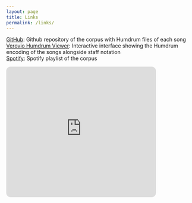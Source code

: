 ```yaml
---
layout: page
title: Links
permalink: /links/
---
```


<a href="https://github.com/jasonleeubc/Cantopop-corpus" target="_blank">GitHub</a>: Github repository of the corpus with Humdrum files of each song <br>
<a href="https://verovio.humdrum.org/?file=cantopop/" target="_blank">Verovio Humdrum Viewer</a>: Interactive interface showing the Humdrum encoding of the songs alongside staff notation <br>
<a href="https://open.spotify.com/playlist/6cjL0kk7vF2xpvSsBjPnMC" target="_blank">Spotify</a>: Spotify playlist of the corpus <br>
<iframe style="border-radius:12px" src="https://open.spotify.com/embed/playlist/6cjL0kk7vF2xpvSsBjPnMC?utm_source=generator" width="80%" height="352" frameBorder="0" allowfullscreen="" allow="autoplay; clipboard-write; encrypted-media; fullscreen; picture-in-picture" loading="lazy"></iframe>